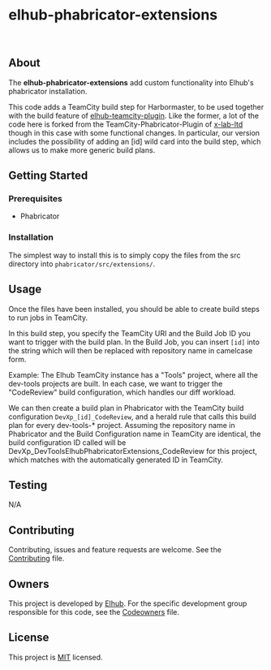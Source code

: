 # elhub-phabricator-extensions

[<img src="https://img.shields.io/badge/repo-github-blue" alt="">](https://github.com/elhub/devxp-elhub-phabricator-extensions)
[<img src="https://img.shields.io/badge/issues-jira-orange" alt="">](https://jira.elhub.cloud/issues/?jql=project%20%3D%20%22Team%20Dev%22%20AND%20component%20%3D%20devxp-elhub-phabricator-extensions%20AND%20status%20!%3D%20Done)
[<img src="https://teamcity.elhub.cloud/app/rest/builds/buildType:(id:DevXp_DevXpElhubPhabricatorExtensions_PublishDocs)/statusIcon" alt="">](https://teamcity.elhub.cloud/project/DevXp_DevXpElhubPhabricatorExtensions?mode=builds#all-projects)
[<img src="https://sonar.elhub.cloud/api/project_badges/measure?project=no.elhub.devxp%3Adevxp-elhub-phabricator-extensions&metric=alert_status" alt="">](https://sonar.elhub.cloud/dashboard?id=no.elhub.devxp%3Adevxp-elhub-phabricator-extensions)
[<img src="https://sonar.elhub.cloud/api/project_badges/measure?project=no.elhub.devxp%3Adevxp-elhub-phabricator-extensions&metric=ncloc" alt="">](https://sonar.elhub.cloud/dashboard?id=no.elhub.devxp%3Adevxp-elhub-phabricator-extensions)
[<img src="https://sonar.elhub.cloud/api/project_badges/measure?project=no.elhub.devxp%3Adevxp-elhub-phabricator-extensions&metric=bugs" alt="">](https://sonar.elhub.cloud/dashboard?id=no.elhub.devxp%3Adevxp-elhub-phabricator-extensions)
[<img src="https://sonar.elhub.cloud/api/project_badges/measure?project=no.elhub.devxp%3Adevxp-elhub-phabricator-extensions&metric=vulnerabilities" alt="">](https://sonar.elhub.cloud/dashboard?id=no.elhub.devxp%3Adevxp-elhub-phabricator-extensions)
[<img src="https://sonar.elhub.cloud/api/project_badges/measure?project=no.elhub.devxp%3Adevxp-elhub-phabricator-extensions&metric=coverage" alt="">](https://sonar.elhub.cloud/dashboard?id=no.elhub.devxp%3Adevxp-elhub-phabricator-extensions)

## About

The **elhub-phabricator-extensions** add custom functionality into Elhub's phabricator installation.

This code adds a TeamCity build step for Harbormaster, to be used together with the build feature of
[elhub-teamcity-plugin](https://github.com/elhub/devxp-elhub-teamcity-plugin). Like the former, a lot
of the code here is forked from the TeamCity-Phabricator-Plugin of
[x-lab-ltd](https://github.com/x-lab-ltd/Teamcity-Phabricator-Plugin) though in this case with some functional
changes. In particular, our version includes the possibility of adding an [id] wild card into the build step,
which allows us to make more generic build plans.

## Getting Started

### Prerequisites

* Phabricator

### Installation

The simplest way to install this is to simply copy the files from the src directory into
`phabricator/src/extensions/`. 

## Usage

Once the files have been installed, you should be able to create build steps to run jobs in TeamCity.

In this build step, you specify the TeamCity URI and the Build Job ID you want to trigger with the build plan.
In the Build Job, you can insert `[id]` into the string which will then be replaced with repository name in
camelcase form.

Example:
The Elhub TeamCity instance has a "Tools" project, where all the dev-tools projects are built. In each case, we
want to trigger the "CodeReview" build configuration, which handles our diff workload.

We can then create a build plan in Phabricator with the TeamCity build configuration
`DevXp_[id]_CodeReview`, and a herald rule that calls this build plan for every dev-tools-* project. Assuming
the repository name in Phabricator and the Build Configuration name in TeamCity are identical, the build 
configuration ID called will be DevXp_DevToolsElhubPhabricatorExtensions_CodeReview for this project, which
matches with the automatically generated ID in TeamCity.

## Testing

N/A

## Contributing

Contributing, issues and feature requests are welcome. See the
[Contributing](https://github.com/elhub/devxp-elhub-phabricator-extensions/blob/main/CONTRIBUTING.md) file.

## Owners

This project is developed by [Elhub](https://elhub.no). For the specific development group responsible for this
code, see the [Codeowners](https://github.com/elhub/devxp-elhub-phabricator-extensions/blob/main/CODEOWNERS) file.

## License

This project is [MIT](https://github.com/elhub/devxp-elhub-phabricator-extensions/blob/main/LICENSE.md) licensed.
